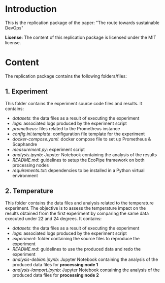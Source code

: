 # Introduction

This is the replication package of the paper: "The route towards sustainable DevOps"

**License**:
The content of this replication package is licensed under the MIT license.

# Content

The replication package contains the following folders/files:

## 1. Experiment

This folder contains the experiment source code files and results. It contains:

- _datasets_: the data files as a result of executing the experiment
- _logs_: associated logs produced by the experiment script
- _prometheus_: files related to the Prometheus instance
- _config.ini.template_: configuration file template for the experiment
- _docker-compose.yaml_: docker compose file to set up Prometheus & Scaphandre
- _measurement.py_: experiment script
- _analysis.ipynb_: Jupyter Notebook containing the analysis of the results
- _README.md_: guidelines to setup the EcoPipe framework on both processing nodes
- _requirements.txt_: dependencies to be installed in a Python virtual environment

## 2. Temperature

This folder contains the data files and analysis related to the temperature experiment. The objective is to assess the temperature impact on the results obtained from the first experiment by comparing the same data executed under 22 and 24 degrees. It contains:

- _datasets_: the data files as a result of executing the experiment
- _logs_: associated logs produced by the experiment script
- _experiment_: folder containing the source files to reproduce the experiment
- _README.md_: guidelines to use the produced data and redo the experiment
- _analysis-debian.ipynb_: Jupyter Notebook containing the analysis of the produced data files for **processing node 1**
- _analysis-lamport.ipynb_: Jupyter Notebook containing the analysis of the produced data files for **processing node 2**
